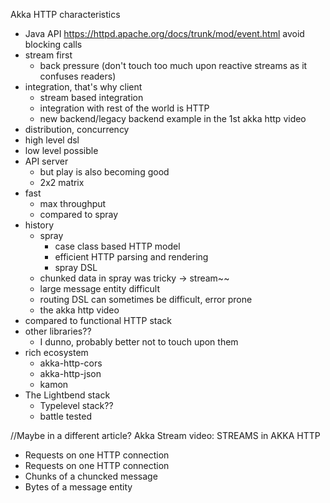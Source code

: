 Akka HTTP characteristics
 - Java API
   https://httpd.apache.org/docs/trunk/mod/event.html
   avoid blocking calls
 - stream first
   - back pressure (don't touch too much upon reactive streams as it confuses readers)
 - integration, that's why client
   - stream based integration
   - integration with rest of the world is HTTP
   - new backend/legacy backend example in the 1st akka http video
 - distribution, concurrency
 - high level dsl
 - low level possible
 - API server
   - but play is also becoming good
   - 2x2 matrix
 - fast
   - max throughput
   - compared to spray
 - history
   - spray
     - case class based HTTP model
     - efficient HTTP parsing and rendering
     - spray DSL
   - chunked data in spray was tricky -> stream~~
   - large message entity difficult
   - routing DSL can sometimes be difficult, error prone
   - the akka http video
 - compared to functional HTTP stack
 - other libraries??
   - I dunno, probably better not to touch upon them
 - rich ecosystem
   - akka-http-cors
   - akka-http-json
   - kamon
 - The Lightbend stack
   - Typelevel stack??
   - battle tested

//Maybe in a different article?
Akka Stream video: STREAMS in AKKA HTTP
 - Requests on one HTTP connection
 - Requests on one HTTP connection
 - Chunks of a chuncked message
 - Bytes of a message entity